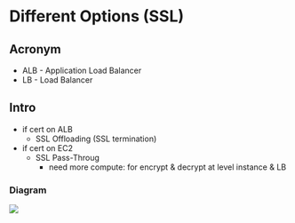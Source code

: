 # Different Options (SSL)

## Acronym
* ALB - Application Load Balancer
* LB - Load Balancer

## Intro
* if cert on ALB
  * SSL Offloading (SSL termination)
* if cert on EC2
  * SSL Pass-Throug
    * need more compute: for encrypt & decrypt at level instance & LB

### Diagram
[<img src="https://i.imgur.com/Br3dzKI.png">](https://i.imgur.com/Br3dzKI.png)

